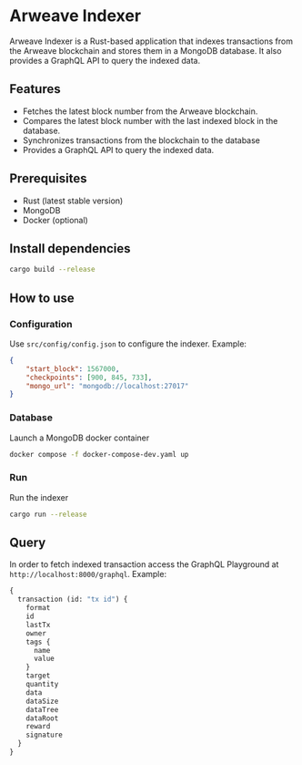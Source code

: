 # Arweave Indexer

Arweave Indexer is a Rust-based application that indexes transactions from the Arweave blockchain and stores them in a MongoDB database. It also provides a GraphQL API to query the indexed data.

## Features

- Fetches the latest block number from the Arweave blockchain.
- Compares the latest block number with the last indexed block in the database.
- Synchronizes transactions from the blockchain to the database
- Provides a GraphQL API to query the indexed data.

## Prerequisites

- Rust (latest stable version)
- MongoDB
- Docker (optional)

## Install dependencies

```sh
cargo build --release
```

## How to use

### Configuration

Use `src/config/config.json` to configure the indexer. Example:

```json
{
    "start_block": 1567000,
    "checkpoints": [900, 845, 733],
    "mongo_url": "mongodb://localhost:27017"
}
```

### Database

Launch a MongoDB docker container

```sh
docker compose -f docker-compose-dev.yaml up
```

### Run

Run the indexer

```sh
cargo run --release
```

## Query

In order to fetch indexed transaction access the GraphQL Playground at `http://localhost:8000/graphql`. Example:

```graphql
{
  transaction (id: "tx id") {
    format
    id
    lastTx
    owner
    tags {
      name
      value
    }
    target
    quantity
    data
    dataSize
    dataTree
    dataRoot
    reward
    signature
  }
}
```